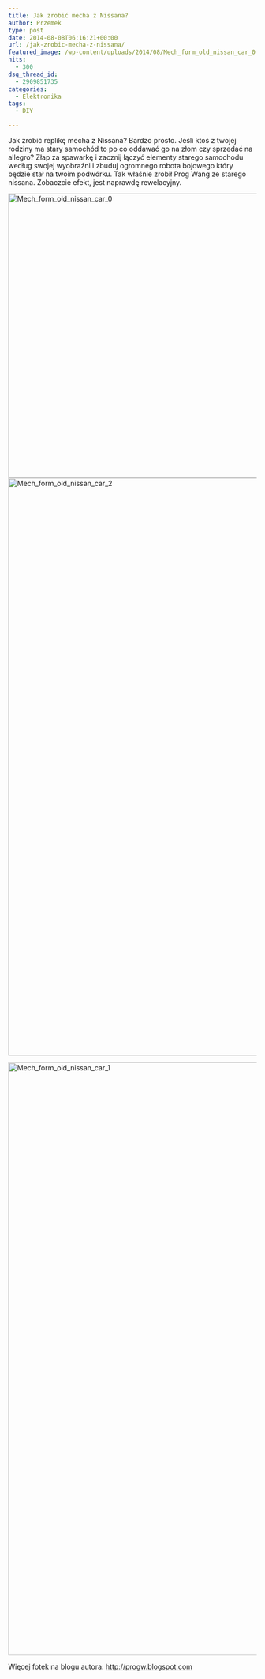 ```yaml
---
title: Jak zrobić mecha z Nissana?
author: Przemek
type: post
date: 2014-08-08T06:16:21+00:00
url: /jak-zrobic-mecha-z-nissana/
featured_image: /wp-content/uploads/2014/08/Mech_form_old_nissan_car_0.jpg
hits:
  - 300
dsq_thread_id:
  - 2909851735
categories:
  - Elektronika
tags:
  - DIY

---
```

Jak zrobić replikę mecha z Nissana? Bardzo prosto. Jeśli ktoś z twojej rodziny ma stary samochód to po co oddawać go na złom czy sprzedać na allegro? Złap za spawarkę i zacznij łączyć elementy starego samochodu według swojej wyobraźni i zbuduj ogromnego robota bojowego który będzie stał na twoim podwórku. Tak właśnie zrobił Prog Wang ze starego nissana. Zobaczcie efekt, jest naprawdę rewelacyjny.

<!--more-->

[<img class="aligncenter size-full wp-image-7443" src="http://techfreak.pl/wp-content/uploads/2014/08/Mech_form_old_nissan_car_0.jpg" alt="Mech_form_old_nissan_car_0" width="761" height="576" />][1] [<img class="aligncenter size-full wp-image-7445" src="http://techfreak.pl/wp-content/uploads/2014/08/Mech_form_old_nissan_car_2.jpg" alt="Mech_form_old_nissan_car_2" width="761" height="1169" />][2]

[<img class="aligncenter size-full wp-image-7444" src="http://techfreak.pl/wp-content/uploads/2014/08/Mech_form_old_nissan_car_1.jpg" alt="Mech_form_old_nissan_car_1" width="761" height="1200" />][3]

Więcej fotek na blogu autora: <a href="http://progw.blogspot.com/2013/08/process-of-making-mech.html" target="_blank">http://progw.blogspot.com</a>

&nbsp;

 [1]: http://techfreak.pl/wp-content/uploads/2014/08/Mech_form_old_nissan_car_0.jpg
 [2]: http://techfreak.pl/wp-content/uploads/2014/08/Mech_form_old_nissan_car_2.jpg
 [3]: http://techfreak.pl/wp-content/uploads/2014/08/Mech_form_old_nissan_car_1.jpg